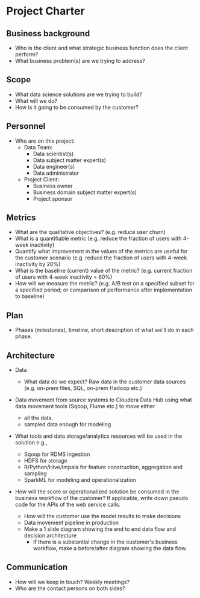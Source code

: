 # Project Charter

## Business background

* Who is the client and what strategic business function does the client perform?
* What business problem(s) are we trying to address?

## Scope
* What data science solutions are we trying to build?
* What will we do?
* How is it going to be consumed by the customer?

## Personnel
* Who are on this project:
	* Data Team:
		* Data scientist(s)
		* Data subject matter expert(s)
		* Data engineer(s)
		* Data administrator
	* Project Client:
		* Business owner
		* Business domain subject matter expert(s)
		* Project sponsor
	
## Metrics
* What are the qualitative objectives? (e.g. reduce user churn)
* What is a quantifiable metric  (e.g. reduce the fraction of users with 4-week inactivity)
* Quantify what improvement in the values of the metrics are useful for the customer scenario (e.g. reduce the  fraction of users with 4-week inactivity by 20%) 
* What is the baseline (current) value of the metric? (e.g. current fraction of users with 4-week inactivity = 60%)
* How will we measure the metric? (e.g. A/B test on a specified subset for a specified period; or comparison of performance after implementation to baseline)

## Plan
* Phases (milestones), timeline, short description of what we'll do in each phase.

## Architecture
* Data
  * What data do we expect? Raw data in the customer data sources (e.g. on-prem files, SQL, on-prem Hadoop etc.)
* Data movement from source systems to Cloudera Data Hub using what data movement tools (Sqoop, Flume etc.) to move either
  * all the data, 
  * sampled data enough for modeling 

* What tools and data storage/analytics resources will be used in the solution e.g.,
  * Sqoop for RDMS ingestion
  * HDFS for storage
  * R/Python/Hive/Impala for feature construction, aggregation and sampling
  * SparkML for modeling and operationalization
* How will the score or operationalized solution be consumed in the business workflow of the customer? If applicable, write down pseudo code for the APIs of the web service calls.
  * How will the customer use the model results to make decisions
  * Data movement pipeline in production
  * Make a 1 slide diagram showing the end to end data flow and decision architecture
    * If there is a substantial change in the customer's business workflow, make a before/after diagram showing the data flow.

## Communication
* How will we keep in touch? Weekly meetings?
* Who are the contact persons on both sides?
